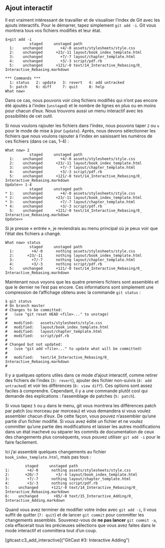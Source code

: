 ## Ajout interactif ##

Il est vraiment intéressant de travailler et de visualiser l’index de Git avec
les ajouts interactifs. Pour le démarrer, tapez simplement `git add -i`. Git
vous montrera tous vos fichiers modifiés et leur état.

	$>git add -i
	           staged     unstaged path
	  1:    unchanged        +4/-0 assets/stylesheets/style.css
	  2:    unchanged      +23/-11 layout/book_index_template.html
	  3:    unchanged        +7/-7 layout/chapter_template.html
	  4:    unchanged        +3/-3 script/pdf.rb
	  5:    unchanged      +121/-0 text/14_Interactive_Rebasing/0_ Interactive_Rebasing.markdown

	*** Commands ***
	  1: status	  2: update	  3: revert	  4: add untracked
	  5: patch	  6: diff	  7: quit	  8: help
	What now> 

Dans ce cas, nous pouvons voir cinq fichiers modifiés qui n’ont pas encore été
ajoutés à l’index (`unstaged`) et le nombre de lignes en plus ou en moins pour
chacun d’eux. Nous trouvons aussi un menu interactif avec les possibilités de
cet outil.

Si nous voulons rajouter les fichiers dans l’index, nous pouvons taper `2`
ou `u` pour le mode de mise à jour (`update`). Après, nous devons sélectionner
les fichiers que nous voulons rajouter à l’index en saisissant les numéros
de ces fichiers (dans ce cas, 1-4) :

	What now> 2
	           staged     unstaged path
	  1:    unchanged        +4/-0 assets/stylesheets/style.css
	  2:    unchanged      +23/-11 layout/book_index_template.html
	  3:    unchanged        +7/-7 layout/chapter_template.html
	  4:    unchanged        +3/-3 script/pdf.rb
	  5:    unchanged      +121/-0 text/14_Interactive_Rebasing/0_ Interactive_Rebasing.markdown
	Update>> 1-4
	           staged     unstaged path
	* 1:    unchanged        +4/-0 assets/stylesheets/style.css
	* 2:    unchanged      +23/-11 layout/book_index_template.html
	* 3:    unchanged        +7/-7 layout/chapter_template.html
	* 4:    unchanged        +3/-3 script/pdf.rb
	  5:    unchanged      +121/-0 text/14_Interactive_Rebasing/0_ Interactive_Rebasing.markdown
	Update>> 

Si je presse « entrée », je reviendrais au menu principal où je peux voir que
l’état des fichiers a changé.

	What now> status
	           staged     unstaged path
	  1:        +4/-0      nothing assets/stylesheets/style.css
	  2:      +23/-11      nothing layout/book_index_template.html
	  3:        +7/-7      nothing layout/chapter_template.html
	  4:        +3/-3      nothing script/pdf.rb
	  5:    unchanged      +121/-0 text/14_Interactive_Rebasing/0_ Interactive_Rebasing.markdown

Maintenant nous voyons que les quatre premiers fichiers sont assemblés et que le
dernier ne l’est pas encore. Ces informations sont simplement une compression
de l’affichage obtenu avec la commande `git status` :

	$ git status
	# On branch master
	# Changes to be committed:
	#   (use "git reset HEAD <file>..." to unstage)
	#
	#	modified:   assets/stylesheets/style.css
	#	modified:   layout/book_index_template.html
	#	modified:   layout/chapter_template.html
	#	modified:   script/pdf.rb
	#
	# Changed but not updated:
	#   (use "git add <file>..." to update what will be committed)
	#
	#	modified:   text/14_Interactive_Rebasing/0_ Interactive_Rebasing.markdown
	#

Il y a quelques options utiles dans ce mode d’ajout interactif, comme
retirer des fichiers de l’index (`3: revert`), ajouter des fichier non-suivis
(`4: add untracked`) et voir les différences (`6: view diff`). Ces options
sont assez faciles à comprendre. Cependant, il y a une commande plutôt
cool qui demande des explications : l’assemblage de patches (`5: patch`).

Si vous tapez `5` ou `p` dans le menu, git vous montrera les différences
patch par patch (ou morceau par morceau) et vous demandera si vous voulez
assembler chacun d’eux. De cette façon, vous pouvez n’assembler qu’une
partie d’un fichier modifié. Si vous avez édité un fichier et ne voulez
committer qu’une partie des modifications et laisser les autres modifications
dans un état inachevé ou séparer les commits de documentation de ceux des
changements plus conséquents, vous pouvez utiliser `git add -i` pour le 
faire facilement.

Ici j’ai assemblé quelques changements au fichier `book_index_template.html`,
mais pas tous :

	         staged     unstaged path
	1:        +4/-0      nothing assets/stylesheets/style.css
	2:       +20/-7        +3/-4 layout/book_index_template.html
	3:        +7/-7      nothing layout/chapter_template.html
	4:        +3/-3      nothing script/pdf.rb
	5:    unchanged      +121/-0 text/14_Interactive_Rebasing/0_ Interactive_Rebasing.markdown
	6:    unchanged       +85/-0 text/15_Interactive_Adding/0_ Interactive_Adding.markdown

Quand vous avez terminer de modifier votre index avec `git add -i`,
il vous suffit de quitter (`7: quit`) et de lancer `git commit` pour committer
les changements assemblés. Souvenez-vous de **ne pas lancer** `git commit -a`,
cela effacerait tous les précieuses sélections que vous avez faites dans le
mode interactif et committera tout d’un coup.

[gitcast:c3_add_interactive]("GitCast #3: Interactive Adding")
